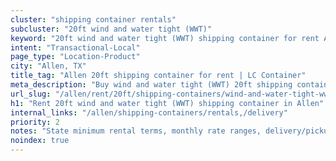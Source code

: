 ```yaml
---
cluster: "shipping container rentals"
subcluster: "20ft wind and water tight (WWT)"
keyword: "20ft wind and water tight (WWT) shipping container for rent Allen, TX"
intent: "Transactional-Local"
page_type: "Location-Product"
city: "Allen, TX"
title_tag: "Allen 20ft shipping container for rent | LC Container"
meta_description: "Buy wind and water tight (WWT) 20ft shipping container rent with local delivery in Allen, TX. LC Container — local Since 2003. Request a fast quote today."
url_slug: "/allen/rent/20ft/shipping-containers/wind-and-water-tight-wwt"
h1: "Rent 20ft wind and water tight (WWT) shipping container in Allen"
internal_links: "/allen/shipping-containers/rentals,/delivery"
priority: 2
notes: "State minimum rental terms, monthly rate ranges, delivery/pickup fees, service area."
noindex: true
---
```


<!-- TODO: Add unique city/inventory copy, images, and internal links here. -->
